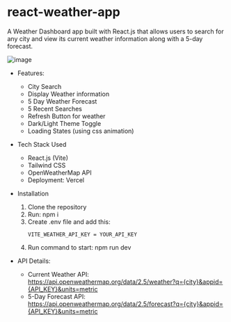 # react-weather-app
A Weather Dashboard app built with React.js that allows users to search for any city and view its current weather information along with a 5-day forecast.


![image](https://github.com/user-attachments/assets/e9b00614-a4d8-418a-a4ab-50aff778e516)


- Features:
  - City Search
  - Display Weather information
  - 5 Day Weather Forecast
  - 5 Recent Searches
  - Refresh Button for weather
  - Dark/Light Theme Toggle
  - Loading States (using css animation)

- Tech Stack Used
    - React.js (Vite)
    - Tailwind CSS
    - OpenWeatherMap API
    - Deployment: Vercel

- Installation
  <ol>
    <li>Clone the repository</li>
    <li>Run: npm i</li>
    <li>Create .env file and add this:</li>
            
      VITE_WEATHER_API_KEY = YOUR_API_KEY

  <li>Run command to start: npm run dev</li>
    
  </ol>


- API Details:
    - Current Weather API: https://api.openweathermap.org/data/2.5/weather?q={city}&appid={API_KEY}&units=metric
    - 5-Day Forecast API: https://api.openweathermap.org/data/2.5/forecast?q={city}&appid={API_KEY}&units=metric
